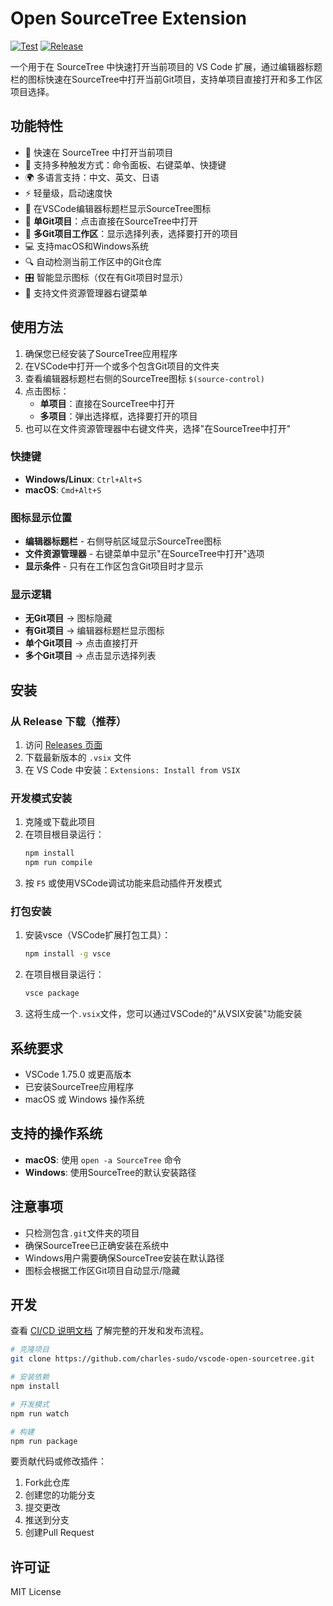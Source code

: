 # Open SourceTree Extension

[![Test](https://github.com/charles-sudo/vscode-open-sourcetree/workflows/Test/badge.svg)](https://github.com/charles-sudo/vscode-open-sourcetree/actions)
[![Release](https://github.com/charles-sudo/vscode-open-sourcetree/workflows/Release/badge.svg)](https://github.com/charles-sudo/vscode-open-sourcetree/actions)

一个用于在 SourceTree 中快速打开当前项目的 VS Code 扩展，通过编辑器标题栏的图标快速在SourceTree中打开当前Git项目，支持单项目直接打开和多工作区项目选择。

## 功能特性

- 🚀 快速在 SourceTree 中打开当前项目
- 🎯 支持多种触发方式：命令面板、右键菜单、快捷键
- 🌍 多语言支持：中文、英文、日语
- ⚡ 轻量级，启动速度快
- 📍 在VSCode编辑器标题栏显示SourceTree图标
- 🔄 **单Git项目**：点击直接在SourceTree中打开
- 📂 **多Git项目工作区**：显示选择列表，选择要打开的项目
- 💻 支持macOS和Windows系统
- 🔍 自动检测当前工作区中的Git仓库
- 🎛️ 智能显示图标（仅在有Git项目时显示）
- 📝 支持文件资源管理器右键菜单

## 使用方法

1. 确保您已经安装了SourceTree应用程序
2. 在VSCode中打开一个或多个包含Git项目的文件夹
3. 查看编辑器标题栏右侧的SourceTree图标 `$(source-control)`
4. 点击图标：
   - **单项目**：直接在SourceTree中打开
   - **多项目**：弹出选择框，选择要打开的项目
5. 也可以在文件资源管理器中右键文件夹，选择"在SourceTree中打开"

### 快捷键

- **Windows/Linux**: `Ctrl+Alt+S`
- **macOS**: `Cmd+Alt+S`

### 图标显示位置

- **编辑器标题栏** - 右侧导航区域显示SourceTree图标
- **文件资源管理器** - 右键菜单中显示"在SourceTree中打开"选项
- **显示条件** - 只有在工作区包含Git项目时才显示

### 显示逻辑

- **无Git项目** → 图标隐藏
- **有Git项目** → 编辑器标题栏显示图标
- **单个Git项目** → 点击直接打开
- **多个Git项目** → 点击显示选择列表

## 安装

### 从 Release 下载（推荐）

1. 访问 [Releases 页面](https://github.com/charles-sudo/vscode-open-sourcetree/releases)
2. 下载最新版本的 `.vsix` 文件
3. 在 VS Code 中安装：`Extensions: Install from VSIX`

### 开发模式安装

1. 克隆或下载此项目
2. 在项目根目录运行：
   ```bash
   npm install
   npm run compile
   ```
3. 按 `F5` 或使用VSCode调试功能来启动插件开发模式

### 打包安装

1. 安装vsce（VSCode扩展打包工具）：
   ```bash
   npm install -g vsce
   ```
2. 在项目根目录运行：
   ```bash
   vsce package
   ```
3. 这将生成一个`.vsix`文件，您可以通过VSCode的"从VSIX安装"功能安装

## 系统要求

- VSCode 1.75.0 或更高版本
- 已安装SourceTree应用程序
- macOS 或 Windows 操作系统

## 支持的操作系统

- **macOS**: 使用 `open -a SourceTree` 命令
- **Windows**: 使用SourceTree的默认安装路径

## 注意事项

- 只检测包含`.git`文件夹的项目
- 确保SourceTree已正确安装在系统中
- Windows用户需要确保SourceTree安装在默认路径
- 图标会根据工作区Git项目自动显示/隐藏

## 开发

查看 [CI/CD 说明文档](./CI_CD_README.md) 了解完整的开发和发布流程。

```bash
# 克隆项目
git clone https://github.com/charles-sudo/vscode-open-sourcetree.git

# 安装依赖
npm install

# 开发模式
npm run watch

# 构建
npm run package
```

要贡献代码或修改插件：

1. Fork此仓库
2. 创建您的功能分支
3. 提交更改
4. 推送到分支
5. 创建Pull Request

## 许可证

MIT License
